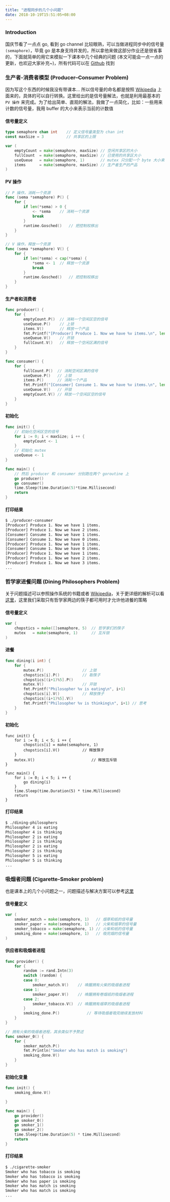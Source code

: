 ```yaml
---
title: "进程同步的几个小问题"
date: 2018-10-19T15:51:05+08:00
---
```


### Introduction

国庆节看了一点点 go, 看到 go channel 比较眼熟，可以当做进程同步中的信号量 `(semaphore)`，毕竟 go 是本身支持并发的，所以拿他来做这部分作业还是很省事的，下面就简单的用它来模拟一下课本中几个经典的问题 (本文可能会一点一点的更新，也欢迎大家补充~)，所有代码可以在 [Github](https://github.com/Higuoxing/blog-source/tree/master/process-sync) 找到

### 生产者-消费者模型 (Producer–Consumer Problem)

因为写这个东西的时候我没有带课本... 所以信号量的命名都是按照 [Wikipedia](https://en.wikipedia.org/wiki/Producer%E2%80%93consumer_problem) 上面来的，具体的可以自行转换。这里给出的是信号量解法，也就是利用最基本的 `PV 操作` 来完成。为了给出简单、直观的解法，我做了一点简化，比如：一些用来计数的信号量，我用 buffer 的大小来表示当前的计数值

#### 信号量定义
```go
type semaphore chan int    // 定义信号量类型为 chan int
const maxSize = 3          // 共享区的上限

var (
	emptyCount = make(semaphore, maxSize) // 空闲共享区的大小
	fullCount  = make(semaphore, maxSize) // 已使用的共享区大小
	useQueue   = make(semaphore, 1)       // mutex 只分配一个 byte 大小来表示 bool，满代表 true，空代表 false
	items      = make(semaphore, maxSize) // 生产者生产的产品
)
```

#### PV 操作
```go
// P 操作，消耗一个资源
func (sema *semaphore) P() {
	for {
		if len(*sema) > 0 {
			<- *sema    // 消耗一个资源
			break
		}
		runtime.Gosched()   // 把控制权移出
	}
}

// V 操作，释放一个资源
func (sema *semaphore) V() {
	for {
		if len(*sema) < cap(*sema) {
			*sema <- 1  // 释放一个资源
			break
		}
		runtime.Gosched()   // 把控制权移出
	}
}
```

#### 生产者和消费者
```go
func producer() {
	for {
		emptyCount.P()  // 消耗一个空闲区空的信号
		useQueue.P()    // 上锁
		items.V()       // 释放一个产品
		fmt.Printf("[Producer] Produce 1. Now we have %v items.\n", len(items))
		useQueue.V()    // 开锁
		fullCount.V()   // 释放一个空闲区满的信号
	}
}

func consumer() {
	for {
		fullCount.P()  // 消耗空闲区满的信号
		useQueue.P()   // 上锁
		items.P()      // 消耗一个产品
		fmt.Printf("[Consumer] Consume 1. Now we have %v items.\n", len(items))
		useQueue.V()   // 开锁
		emptyCount.V() // 释放一个空闲区空的信号
	}
}
```

#### 初始化
```go
func init() {
	// 初始化空闲区空的信号
	for i := 0; i < maxSize; i ++ {
		emptyCount <- 1
	}
	// 初始化 mutex
	useQueue <- 1
}

func main() {
	// 然后 producer 和 consumer 分别跑在两个 goroutine 上
	go producer()
	go consumer()
	time.Sleep(time.Duration(5)*time.Millisecond)
	return
}
```

#### 打印结果
```sh
$ ./producer-consumer
[Producer] Produce 1. Now we have 1 items.
[Producer] Produce 1. Now we have 2 items.
[Consumer] Consume 1. Now we have 1 items.
[Consumer] Consume 1. Now we have 0 items.
[Producer] Produce 1. Now we have 1 items.
[Consumer] Consume 1. Now we have 0 items.
[Producer] Produce 1. Now we have 1 items.
[Producer] Produce 1. Now we have 2 items.
[Producer] Produce 1. Now we have 3 items.
...
```

### 哲学家进餐问题 (Dining Philosophers Problem)
关于问题描述可以参照操作系统的书籍或者 [Wikipedia](https://en.wikipedia.org/wiki/Dining_philosophers_problem)，关于更详细的解析可以看[这里](https://pages.mtu.edu/~shene/NSF-3/e-Book/MUTEX/TM-example-philos-1.html)，这里我们采取只有哲学家两边的筷子都可用时才允许他进餐的策略

#### 信号量定义
```go
var (
	chopstics = make([]semaphore, 5)  // 哲学家们的筷子
	mutex   = make(semaphore, 1)      // 互斥锁
)

```

#### 进餐
```go
func dining(i int) {
	for {
		mutex.P()                 // 上锁
		chopstics[i].P()          // 取筷子
		chopstics[(i+1)%5].P()
		mutex.V()                 // 开锁
		fmt.Printf("Philosopher %v is eating\n", i+1)
		chopstics[i].V()          // 释放筷子
		chopstics[(i+1)%5].V()
		fmt.Printf("Philosopher %v is thinking\n", i+1) // 思考
	}
}
```

#### 初始化
```
func init() {
	for i := 0; i < 5; i ++ {
		chopstics[i] = make(semaphore, 1)
		chopstics[i].V()          // 释放筷子
	}
	mutex.V()                         // 释放互斥锁
}

func main() {
	for i := 0; i < 5; i ++ {
		go dining(i)
	}
	time.Sleep(time.Duration(5) * time.Millisecond)
	return
}
```

#### 打印结果
```sh
$ ./dining-philosophers
Philosopher 4 is eating
Philosopher 4 is thinking
Philosopher 2 is eating
Philosopher 2 is thinking
Philosopher 2 is eating
Philosopher 2 is thinking
Philosopher 5 is eating
Philosopher 5 is thinking
...
```

### 吸烟者问题 (Cigarette-Smoker problem)
也是课本上的几个小问题之一，问题描述与解决方案可以参考[这里](http://www.cs.umd.edu/~hollings/cs412/s96/synch/smokers.html)

#### 信号量定义

```go
var (
	smoker_match = make(semaphore, 1)   // 烟草和纸的信号量
	smoker_paper = make(semaphore, 1)   // 火柴和烟草的信号量
	smoker_tobacco = make(semaphore, 1) // 火柴和纸的信号量
	smoking_done = make(semaphore, 1)   // 吸完烟的信号量
)
```

#### 供应者和吸烟者进程

```go
func provider() {
	for {
		random := rand.Intn(3)
		switch (random) {
		case 0:
			smoker_match.V()    // 唤醒拥有火柴的吸烟者进程
		case 1:
			smoker_paper.V()    // 唤醒拥有卷烟纸的吸烟者进程
		case 2:
			smoker_tobacco.V()  // 唤醒拥有烟草的吸烟者进程
		}
		smoking_done.P()            // 等待吸烟者吸完继续发放材料					
	}
}

// 拥有火柴的吸烟者进程，其余类似不予赘述
func smoker_0() {
	for {
		smoker_match.P()
		fmt.Println("Smoker who has match is smoking")
		smoking_done.V()
	}
}
```

#### 初始化变量

```go
func init() {
	smoking_done.V()

}

func main() {
	go provider()
	go smoker_0()
	go smoker_1()
	go smoker_2()
	time.Sleep(time.Duration(5) * time.Millisecond)
	return
}
```

#### 打印结果

```sh
$ ./cigarette-smoker
Smoker who has tobacco is smoking
Smoker who has tobacco is smoking
Smoker who has paper is smoking
Smoker who has match is smoking
Smoker who has match is smoking
...
```
